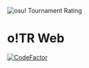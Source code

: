 ![osu! Tournament Rating](https://akinariosu.s-ul.eu/X1Me0Jpd)

# o!TR Web

[![CodeFactor](https://www.codefactor.io/repository/github/osu-tournament-rating/otr-web/badge)](https://www.codefactor.io/repository/github/osu-tournament-rating/otr-web)
